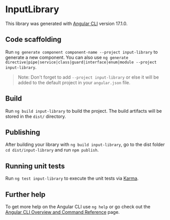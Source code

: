 # InputLibrary

This library was generated with [Angular CLI](https://github.com/angular/angular-cli) version 17.1.0.

## Code scaffolding

Run `ng generate component component-name --project input-library` to generate a new component. You can also use `ng generate directive|pipe|service|class|guard|interface|enum|module --project input-library`.
> Note: Don't forget to add `--project input-library` or else it will be added to the default project in your `angular.json` file. 

## Build

Run `ng build input-library` to build the project. The build artifacts will be stored in the `dist/` directory.

## Publishing

After building your library with `ng build input-library`, go to the dist folder `cd dist/input-library` and run `npm publish`.

## Running unit tests

Run `ng test input-library` to execute the unit tests via [Karma](https://karma-runner.github.io).

## Further help

To get more help on the Angular CLI use `ng help` or go check out the [Angular CLI Overview and Command Reference](https://angular.io/cli) page.
